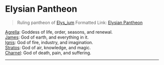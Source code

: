 # Elysian Pantheon

> Ruling pantheon of [Elys_ium](🌐Elys_ium.md)
> Formatted Link: [Elysian Pantheon](Elys_ium😇Pantheon.md)

[Agrella](Elys_ium🌳Agrella.md): Goddess of life, order, seasons, and renewal.  
[James](Elys_ium🪨James.md): God of earth, and everything in it.  
[Ignis](Elys_ium🔥Ignis.md): God of fire, industry, and imagination.  
[Stratos](Elys_ium☁️Stratos.md): God of air, knowledge, and magic.  
[Charnel](Elys_ium💀Charnel.md): God of death, pain, and suffering.

---


